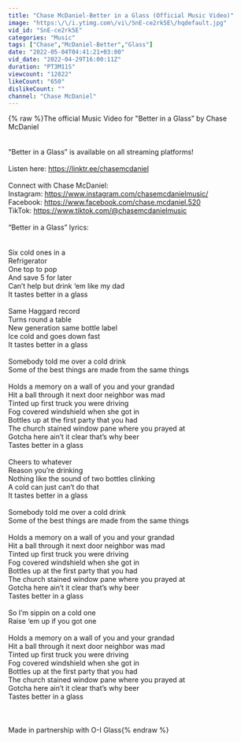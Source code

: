 ```yaml
---
title: "Chase McDaniel-Better in a Glass (Official Music Video)"
image: "https:\/\/i.ytimg.com\/vi\/SnE-ce2rk5E\/hqdefault.jpg"
vid_id: "SnE-ce2rk5E"
categories: "Music"
tags: ["Chase","McDaniel-Better","Glass"]
date: "2022-05-04T04:41:21+03:00"
vid_date: "2022-04-29T16:00:11Z"
duration: "PT3M11S"
viewcount: "12822"
likeCount: "650"
dislikeCount: ""
channel: "Chase McDaniel"
---
```

{% raw %}The official Music Video for &quot;Better in a Glass” by Chase McDaniel<br /><br /><br />&quot;Better in a Glass” is available on all streaming platforms! <br /><br />Listen here: <a rel="nofollow" target="blank" href="https://linktr.ee/chasemcdaniel">https://linktr.ee/chasemcdaniel</a><br /><br />Connect with Chase McDaniel:<br />Instagram: <a rel="nofollow" target="blank" href="https://www.instagram.com/chasemcdanielmusic/">https://www.instagram.com/chasemcdanielmusic/</a><br />Facebook: <a rel="nofollow" target="blank" href="https://www.facebook.com/chase.mcdaniel.520">https://www.facebook.com/chase.mcdaniel.520</a><br />TikTok: <a rel="nofollow" target="blank" href="https://www.tiktok.com/@chasemcdanielmusic">https://www.tiktok.com/@chasemcdanielmusic</a><br /><br />“Better in a Glass” lyrics:<br /><br /><br />Six cold ones in a<br />Refrigerator <br />One top to pop<br />And save 5 for later <br />Can’t help but drink ‘em like my dad<br />It tastes better in a glass<br /><br />Same Haggard record <br />Turns round a table <br />New generation same bottle label<br />Ice cold and goes down fast<br />It tastes better in a glass <br /><br />Somebody told me over a cold drink<br />Some of the best things are made from the same things<br /><br />Holds a memory on a wall of you and your grandad<br />Hit a ball through it next door neighbor was mad<br />Tinted up first truck you were driving<br />Fog covered windshield when she got in<br />Bottles up at the first party that you had <br />The church stained window pane where you prayed at<br />Gotcha here ain’t it clear that’s why beer<br />Tastes better in a glass<br /><br />Cheers to whatever<br />Reason you’re drinking<br />Nothing like the sound of two bottles clinking<br />A cold can just can’t do that <br />It tastes better in a glass <br /><br />Somebody told me over a cold drink<br />Some of the best things are made from the same things<br /><br />Holds a memory on a wall of you and your grandad<br />Hit a ball through it next door neighbor was mad<br />Tinted up first truck you were driving<br />Fog covered windshield when she got in<br />Bottles up at the first party that you had <br />The church stained window pane where you prayed at<br />Gotcha here ain’t it clear that’s why beer<br />Tastes better in a glass<br /><br />So I’m sippin on a cold one<br />Raise ‘em up if you got one<br /><br />Holds a memory on a wall of you and your grandad<br />Hit a ball through it next door neighbor was mad<br />Tinted up first truck you were driving<br />Fog covered windshield when she got in<br />Bottles up at the first party that you had <br />The church stained window pane where you prayed at<br />Gotcha here ain’t it clear that’s why beer<br />Tastes better in a glass<br /><br /><br /><br />Made in partnership with O-I Glass{% endraw %}
